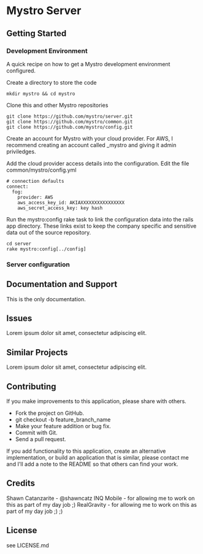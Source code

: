 # Mystro Server

## Getting Started

### Development Environment

A quick recipe on how to get a Mystro development environment configured.

Create a directory to store the code
```
mkdir mystro && cd mystro
```

Clone this and other Mystro repositories
```
git clone https://github.com/mystro/server.git
git clone https://github.com/mystro/common.git
git clone https://github.com/mystro/config.git
```

Create an account for Mystro with your cloud provider.
For AWS, I recommend creating an account called _mystro and giving it admin priviledges.

Add the cloud provider access details into the configuration.
Edit the file common/mystro/config.yml
```
# connection defaults
connect:
  fog:
    provider: AWS
    aws_access_key_id: AKIAXXXXXXXXXXXXXXXX
    aws_secret_access_key: key hash
```

Run the mystro:config rake task to link the configuration data into the rails app directory.
These links exist to keep the company specific and sensitive data out of the source repository.
```
cd server
rake mystro:config[../config]
```

### Server configuration

## Documentation and Support

This is the only documentation.

## Issues

Lorem ipsum dolor sit amet, consectetur adipiscing elit.

## Similar Projects

Lorem ipsum dolor sit amet, consectetur adipiscing elit.

## Contributing

If you make improvements to this application, please share with others.

* Fork the project on GitHub.
* git checkout -b feature_branch_name
* Make your feature addition or bug fix.
* Commit with Git.
* Send a pull request.

If you add functionality to this application, create an alternative implementation, or build an application that is similar, please contact me and I'll add a note to the README so that others can find your work.

## Credits

Shawn Catanzarite - @shawncatz
INQ Mobile - for allowing me to work on this as part of my day job ;)
RealGravity - for allowing me to work on this as part of my day job ;) ;)

## License

see LICENSE.md